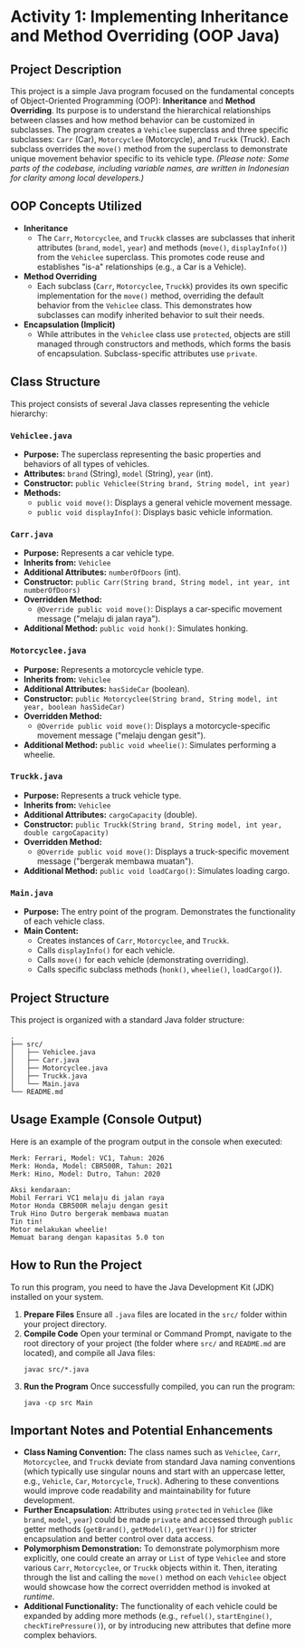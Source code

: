 # Activity 1: Implementing Inheritance and Method Overriding (OOP Java)
## Project Description
This project is a simple Java program focused on the fundamental concepts of Object-Oriented Programming (OOP): **Inheritance** and **Method Overriding**. Its purpose is to understand the hierarchical relationships between classes and how method behavior can be customized in subclasses.
The program creates a `Vehiclee` superclass and three specific subclasses: `Carr` (Car), `Motorcyclee` (Motorcycle), and `Truckk` (Truck). Each subclass overrides the `move()` method from the superclass to demonstrate unique movement behavior specific to its vehicle type.
*(Please note: Some parts of the codebase, including variable names, are written in Indonesian for clarity among local developers.)*
## OOP Concepts Utilized
* **Inheritance**
    * The `Carr`, `Motorcyclee`, and `Truckk` classes are subclasses that inherit attributes (`brand`, `model`, `year`) and methods (`move()`, `displayInfo()`) from the `Vehiclee` superclass. This promotes code        reuse and establishes "is-a" relationships (e.g., a Car is a Vehicle).
* **Method Overriding**
    * Each subclass (`Carr`, `Motorcyclee`, `Truckk`) provides its own specific implementation for the `move()` method, overriding the default behavior from the `Vehiclee` class. This demonstrates how subclasses       can modify inherited behavior to suit their needs.
* **Encapsulation (Implicit)**
    * While attributes in the `Vehiclee` class use `protected`, objects are still managed through constructors and methods, which forms the basis of encapsulation. Subclass-specific attributes use `private`.
## Class Structure
This project consists of several Java classes representing the vehicle hierarchy:
### `Vehiclee.java`
* **Purpose:** The superclass representing the basic properties and behaviors of all types of vehicles.
* **Attributes:** `brand` (String), `model` (String), `year` (int).
* **Constructor:** `public Vehiclee(String brand, String model, int year)`
* **Methods:**
    * `public void move()`: Displays a general vehicle movement message.
    * `public void displayInfo()`: Displays basic vehicle information.
### `Carr.java`
* **Purpose:** Represents a car vehicle type.
* **Inherits from:** `Vehiclee`
* **Additional Attributes:** `numberOfDoors` (int).
* **Constructor:** `public Carr(String brand, String model, int year, int numberOfDoors)`
* **Overridden Method:**
    * `@Override public void move()`: Displays a car-specific movement message ("melaju di jalan raya").
* **Additional Method:** `public void honk()`: Simulates honking.
### `Motorcyclee.java`
* **Purpose:** Represents a motorcycle vehicle type.
* **Inherits from:** `Vehiclee`
* **Additional Attributes:** `hasSideCar` (boolean).
* **Constructor:** `public Motorcyclee(String brand, String model, int year, boolean hasSideCar)`
* **Overridden Method:**
    * `@Override public void move()`: Displays a motorcycle-specific movement message ("melaju dengan gesit").
* **Additional Method:** `public void wheelie()`: Simulates performing a wheelie.
### `Truckk.java`
* **Purpose:** Represents a truck vehicle type.
* **Inherits from:** `Vehiclee`
* **Additional Attributes:** `cargoCapacity` (double).
* **Constructor:** `public Truckk(String brand, String model, int year, double cargoCapacity)`
* **Overridden Method:**
    * `@Override public void move()`: Displays a truck-specific movement message ("bergerak membawa muatan").
* **Additional Method:** `public void loadCargo()`: Simulates loading cargo.
### `Main.java`
* **Purpose:** The entry point of the program. Demonstrates the functionality of each vehicle class.
* **Main Content:**
    * Creates instances of `Carr`, `Motorcyclee`, and `Truckk`.
    * Calls `displayInfo()` for each vehicle.
    * Calls `move()` for each vehicle (demonstrating overriding).
    * Calls specific subclass methods (`honk()`, `wheelie()`, `loadCargo()`).
## Project Structure
This project is organized with a standard Java folder structure:
```
.
├── src/
│   ├── Vehiclee.java
│   ├── Carr.java 
│   ├── Motorcyclee.java
│   ├── Truckk.java
│   └── Main.java
└── README.md
```
## Usage Example (Console Output)
Here is an example of the program output in the console when executed:
```
Merk: Ferrari, Model: VC1, Tahun: 2026
Merk: Honda, Model: CBR500R, Tahun: 2021
Merk: Hino, Model: Dutro, Tahun: 2020

Aksi kendaraan:
Mobil Ferrari VC1 melaju di jalan raya
Motor Honda CBR500R melaju dengan gesit
Truk Hino Dutro bergerak membawa muatan
Tin tin!
Motor melakukan wheelie!
Memuat barang dengan kapasitas 5.0 ton
```
## How to Run the Project
To run this program, you need to have the Java Development Kit (JDK) installed on your system.
1.  **Prepare Files**
    Ensure all `.java` files are located in the `src/` folder within your project directory.
2.  **Compile Code**
    Open your terminal or Command Prompt, navigate to the root directory of your project (the folder where `src/` and `README.md` are located), and compile all Java files:
    ```
    javac src/*.java
    ```
3.  **Run the Program**
    Once successfully compiled, you can run the program:
    ```
    java -cp src Main
    ```
## Important Notes and Potential Enhancements
* **Class Naming Convention:** The class names such as `Vehiclee`, `Carr`, `Motorcyclee`, and `Truckk` deviate from standard Java naming conventions (which typically use singular nouns and start with an uppercase letter, e.g., `Vehicle`, `Car`, `Motorcycle`, `Truck`). Adhering to these conventions would improve code readability and maintainability for future development.
* **Further Encapsulation:** Attributes using `protected` in `Vehiclee` (like `brand`, `model`, `year`) could be made `private` and accessed through `public` getter methods (`getBrand()`, `getModel()`, `getYear()`) for stricter encapsulation and better control over data access.
* **Polymorphism Demonstration:** To demonstrate polymorphism more explicitly, one could create an array or `List` of type `Vehiclee` and store various `Carr`, `Motorcyclee`, or `Truckk` objects within it. Then, iterating through the list and calling the `move()` method on each `Vehiclee` object would showcase how the correct overridden method is invoked at *runtime*.
* **Additional Functionality:** The functionality of each vehicle could be expanded by adding more methods (e.g., `refuel()`, `startEngine()`, `checkTirePressure()`), or by introducing new attributes that define more complex behaviors.
